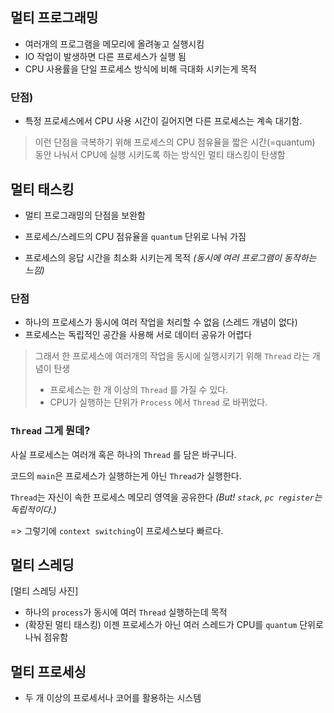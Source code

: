 ## **멀티 프로그래밍**



- 여러개의 프로그램을 메모리에 올려놓고 실행시킴
- IO 작업이 발생하면 다른 프로세스가 실행 됨
- CPU 사용률을 단일 프로세스 방식에 비해 극대화 시키는게 목적

### 단점)

- 특정 프로세스에서 CPU 사용 시간이 길어지면 다른 프로세스는 계속 대기함.

> 이런 단점을 극복하기 위해 프로세스의 CPU 점유율을 짧은 시간(=quantum) 동안 나눠서 CPU에 실행 시키도록 하는 방식인 멀티 태스킹이 탄생함



## 멀티 태스킹



- 멀티 프로그래밍의 단점을 보완함

- 프로세스/스레드의 CPU 점유율을 `quantum` 단위로 나눠 가짐

- 프로세스의 응답 시간을 최소화 시키는게 목적 *(동시에 여러 프로그램이 동작하는 느낌)*

  

### 단점

- 하나의 프로세스가 동시에 여러 작업을 처리할 수 없음 (스레드 개념이 없다)
- 프로세스는 독립적인 공간을 사용해 서로 데이터 공유가 어렵다

> 그래서 한 프로세스에 여러개의 작업을 동시에 실행시키기 위해 `Thread` 라는 개념이 탄생
>
> - 프로세스는 한 개 이상의 `Thread` 를 가질 수 있다.
> - CPU가 실행하는 단위가 `Process` 에서 `Thread` 로 바뀌었다.



### `Thread` 그게 뭔데?

사실 프로세스는 여러개 혹은 하나의 `Thread` 를 담은 바구니다.

코드의 `main`은 프로세스가 실행하는게 아닌 `Thread`가 실행한다.

`Thread`는 자신이 속한 프로세스 메모리 영역을 공유한다 *(But! `stack`, `pc register`는 독립적이다.)*

=> 그렇기에 `context switching`이 프로세스보다 빠르다.

  

## 멀티 스레딩

[멀티 스레딩 사진]

- 하나의 `process`가 동시에 여러 `Thread` 실행하는데 목적
- (확장된 멀티 태스킹) 이젠 프로세스가 아닌 여러 스레드가 CPU를 `quantum` 단위로 나눠 점유함



## 멀티 프로세싱

- 두 개 이상의 프로세서나 코어를 활용하는 시스템
